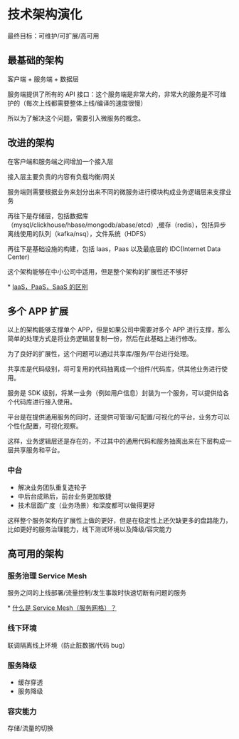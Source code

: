 # 技术架构演化

最终目标：可维护/可扩展/高可用

## 最基础的架构

客户端 + 服务端 + 数据层

服务端提供了所有的 API 接口：这个服务端是非常大的，非常大的服务是不可维护的（每次上线都需要整体上线/编译的速度很慢）

所以为了解决这个问题，需要引入微服务的概念。

## 改进的架构

在客户端和服务端之间增加一个接入层

接入层主要负责的内容有负载均衡/网关

服务端则需要根据业务来划分出来不同的微服务进行模块构成业务逻辑层来支撑业务

再往下是存储层，包括数据库（mysql/clickhouse/hbase/mongodb/abase/etcd）,缓存（redis），包括异步离线使用的队列（kafka/nsq），文件系统（HDFS）

再往下是基础设施的构建，包括 Iaas，Paas 以及最底层的 IDC\(Internet Data Center\)

这个架构能够在中小公司中适用，但是整个架构的扩展性还不够好

\* [IaaS，PaaS，SaaS 的区别](http://www.ruanyifeng.com/blog/2017/07/iaas-paas-saas.html)

## 多个 APP 扩展

以上的架构能够支撑单个 APP，但是如果公司中需要对多个 APP 进行支撑，那么简单的处理方式是将业务逻辑层复制一份，然后在此基础上进行修改。

为了良好的扩展性，这个问题可以通过共享库/服务/平台进行处理。

共享库是代码级别，将可复用的代码抽离成一个组件/代码库，供其他业务进行使用。

服务是 SDK 级别，将某一业务（例如用户信息）封装为一个服务，可以提供给各个代码库进行接入使用。

平台是在提供通用服务的同时，还提供可管理/可配置/可视化的平台，业务方可以个性化配置，可视化观察。

这样，业务逻辑层还是存在的，不过其中的通用代码和服务抽离出来在下层构成一层共享服务和平台。

### 中台

* 解决业务团队重复造轮子
* 中后台成熟后，前台业务更加敏捷
* 技术层面广度（业务场景）和深度都可以做得更好

这样整个服务架构在扩展性上做的更好，但是在稳定性上还欠缺更多的盘路能力，比如更好的服务治理能力，线下测试环境以及降级/容灾能力

## 高可用的架构

### 服务治理 Service Mesh

服务之间的上线部署/流量控制/发生事故时快速切断有问题的服务

\* [什么是 Service Mesh（服务网格）？](https://jimmysong.io/blog/what-is-a-service-mesh/)

### 线下环境

联调隔离线上环境（防止脏数据/代码 bug）

### 服务降级

* 缓存穿透
* 服务降级

### 容灾能力

存储/流量的切换


